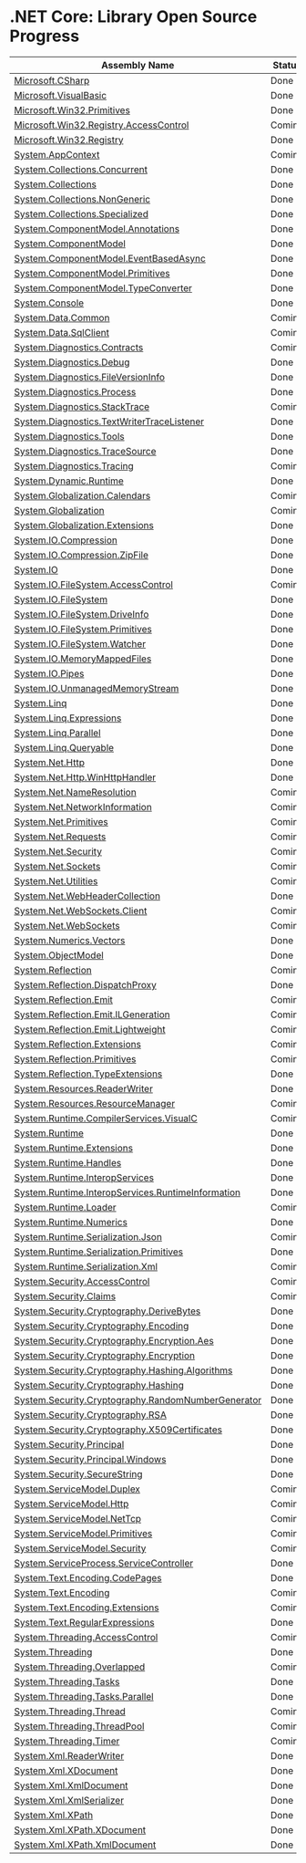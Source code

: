 ﻿# .NET Core: Library Open Source Progress

Assembly Name | Status
------------- | ------
[Microsoft.CSharp](Microsoft.CSharp.md) | Done
[Microsoft.VisualBasic](Microsoft.VisualBasic.md) | Done
[Microsoft.Win32.Primitives](Microsoft.Win32.Primitives.md) | Done
[Microsoft.Win32.Registry.AccessControl](Microsoft.Win32.Registry.AccessControl.md) | Coming
[Microsoft.Win32.Registry](Microsoft.Win32.Registry.md) | Done
[System.AppContext](System.AppContext.md) | Coming
[System.Collections.Concurrent](System.Collections.Concurrent.md) | Done
[System.Collections](System.Collections.md) | Done
[System.Collections.NonGeneric](System.Collections.NonGeneric.md) | Done
[System.Collections.Specialized](System.Collections.Specialized.md) | Done
[System.ComponentModel.Annotations](System.ComponentModel.Annotations.md) | Done
[System.ComponentModel](System.ComponentModel.md) | Done
[System.ComponentModel.EventBasedAsync](System.ComponentModel.EventBasedAsync.md) | Done
[System.ComponentModel.Primitives](System.ComponentModel.Primitives.md) | Done
[System.ComponentModel.TypeConverter](System.ComponentModel.TypeConverter.md) | Done
[System.Console](System.Console.md) | Done
[System.Data.Common](System.Data.Common.md) | Coming
[System.Data.SqlClient](System.Data.SqlClient.md) | Coming
[System.Diagnostics.Contracts](System.Diagnostics.Contracts.md) | Coming
[System.Diagnostics.Debug](System.Diagnostics.Debug.md) | Done
[System.Diagnostics.FileVersionInfo](System.Diagnostics.FileVersionInfo.md) | Done
[System.Diagnostics.Process](System.Diagnostics.Process.md) | Done
[System.Diagnostics.StackTrace](System.Diagnostics.StackTrace.md) | Coming
[System.Diagnostics.TextWriterTraceListener](System.Diagnostics.TextWriterTraceListener.md) | Done
[System.Diagnostics.Tools](System.Diagnostics.Tools.md) | Done
[System.Diagnostics.TraceSource](System.Diagnostics.TraceSource.md) | Done
[System.Diagnostics.Tracing](System.Diagnostics.Tracing.md) | Coming
[System.Dynamic.Runtime](System.Dynamic.Runtime.md) | Done
[System.Globalization.Calendars](System.Globalization.Calendars.md) | Coming
[System.Globalization](System.Globalization.md) | Coming
[System.Globalization.Extensions](System.Globalization.Extensions.md) | Done
[System.IO.Compression](System.IO.Compression.md) | Done
[System.IO.Compression.ZipFile](System.IO.Compression.ZipFile.md) | Done
[System.IO](System.IO.md) | Done
[System.IO.FileSystem.AccessControl](System.IO.FileSystem.AccessControl.md) | Coming
[System.IO.FileSystem](System.IO.FileSystem.md) | Done
[System.IO.FileSystem.DriveInfo](System.IO.FileSystem.DriveInfo.md) | Done
[System.IO.FileSystem.Primitives](System.IO.FileSystem.Primitives.md) | Done
[System.IO.FileSystem.Watcher](System.IO.FileSystem.Watcher.md) | Done
[System.IO.MemoryMappedFiles](System.IO.MemoryMappedFiles.md) | Done
[System.IO.Pipes](System.IO.Pipes.md) | Done
[System.IO.UnmanagedMemoryStream](System.IO.UnmanagedMemoryStream.md) | Done
[System.Linq](System.Linq.md) | Done
[System.Linq.Expressions](System.Linq.Expressions.md) | Done
[System.Linq.Parallel](System.Linq.Parallel.md) | Done
[System.Linq.Queryable](System.Linq.Queryable.md) | Done
[System.Net.Http](System.Net.Http.md) | Done
[System.Net.Http.WinHttpHandler](System.Net.Http.WinHttpHandler.md) | Done
[System.Net.NameResolution](System.Net.NameResolution.md) | Coming
[System.Net.NetworkInformation](System.Net.NetworkInformation.md) | Coming
[System.Net.Primitives](System.Net.Primitives.md) | Coming
[System.Net.Requests](System.Net.Requests.md) | Coming
[System.Net.Security](System.Net.Security.md) | Coming
[System.Net.Sockets](System.Net.Sockets.md) | Coming
[System.Net.Utilities](System.Net.Utilities.md) | Coming
[System.Net.WebHeaderCollection](System.Net.WebHeaderCollection.md) | Done
[System.Net.WebSockets.Client](System.Net.WebSockets.Client.md) | Coming
[System.Net.WebSockets](System.Net.WebSockets.md) | Coming
[System.Numerics.Vectors](System.Numerics.Vectors.md) | Done
[System.ObjectModel](System.ObjectModel.md) | Done
[System.Reflection](System.Reflection.md) | Coming
[System.Reflection.DispatchProxy](System.Reflection.DispatchProxy.md) | Done
[System.Reflection.Emit](System.Reflection.Emit.md) | Coming
[System.Reflection.Emit.ILGeneration](System.Reflection.Emit.ILGeneration.md) | Coming
[System.Reflection.Emit.Lightweight](System.Reflection.Emit.Lightweight.md) | Coming
[System.Reflection.Extensions](System.Reflection.Extensions.md) | Coming
[System.Reflection.Primitives](System.Reflection.Primitives.md) | Coming
[System.Reflection.TypeExtensions](System.Reflection.TypeExtensions.md) | Done
[System.Resources.ReaderWriter](System.Resources.ReaderWriter.md) | Done
[System.Resources.ResourceManager](System.Resources.ResourceManager.md) | Coming
[System.Runtime.CompilerServices.VisualC](System.Runtime.CompilerServices.VisualC.md) | Coming
[System.Runtime](System.Runtime.md) | Done
[System.Runtime.Extensions](System.Runtime.Extensions.md) | Done
[System.Runtime.Handles](System.Runtime.Handles.md) | Done
[System.Runtime.InteropServices](System.Runtime.InteropServices.md) | Done
[System.Runtime.InteropServices.RuntimeInformation](System.Runtime.InteropServices.RuntimeInformation.md) | Done
[System.Runtime.Loader](System.Runtime.Loader.md) | Coming
[System.Runtime.Numerics](System.Runtime.Numerics.md) | Done
[System.Runtime.Serialization.Json](System.Runtime.Serialization.Json.md) | Coming
[System.Runtime.Serialization.Primitives](System.Runtime.Serialization.Primitives.md) | Done
[System.Runtime.Serialization.Xml](System.Runtime.Serialization.Xml.md) | Coming
[System.Security.AccessControl](System.Security.AccessControl.md) | Coming
[System.Security.Claims](System.Security.Claims.md) | Coming
[System.Security.Cryptography.DeriveBytes](System.Security.Cryptography.DeriveBytes.md) | Done
[System.Security.Cryptography.Encoding](System.Security.Cryptography.Encoding.md) | Done
[System.Security.Cryptography.Encryption.Aes](System.Security.Cryptography.Encryption.Aes.md) | Done
[System.Security.Cryptography.Encryption](System.Security.Cryptography.Encryption.md) | Done
[System.Security.Cryptography.Hashing.Algorithms](System.Security.Cryptography.Hashing.Algorithms.md) | Done
[System.Security.Cryptography.Hashing](System.Security.Cryptography.Hashing.md) | Done
[System.Security.Cryptography.RandomNumberGenerator](System.Security.Cryptography.RandomNumberGenerator.md) | Done
[System.Security.Cryptography.RSA](System.Security.Cryptography.RSA.md) | Done
[System.Security.Cryptography.X509Certificates](System.Security.Cryptography.X509Certificates.md) | Done
[System.Security.Principal](System.Security.Principal.md) | Done
[System.Security.Principal.Windows](System.Security.Principal.Windows.md) | Done
[System.Security.SecureString](System.Security.SecureString.md) | Done
[System.ServiceModel.Duplex](System.ServiceModel.Duplex.md) | Coming
[System.ServiceModel.Http](System.ServiceModel.Http.md) | Coming
[System.ServiceModel.NetTcp](System.ServiceModel.NetTcp.md) | Coming
[System.ServiceModel.Primitives](System.ServiceModel.Primitives.md) | Coming
[System.ServiceModel.Security](System.ServiceModel.Security.md) | Coming
[System.ServiceProcess.ServiceController](System.ServiceProcess.ServiceController.md) | Done
[System.Text.Encoding.CodePages](System.Text.Encoding.CodePages.md) | Done
[System.Text.Encoding](System.Text.Encoding.md) | Coming
[System.Text.Encoding.Extensions](System.Text.Encoding.Extensions.md) | Coming
[System.Text.RegularExpressions](System.Text.RegularExpressions.md) | Done
[System.Threading.AccessControl](System.Threading.AccessControl.md) | Coming
[System.Threading](System.Threading.md) | Done
[System.Threading.Overlapped](System.Threading.Overlapped.md) | Coming
[System.Threading.Tasks](System.Threading.Tasks.md) | Done
[System.Threading.Tasks.Parallel](System.Threading.Tasks.Parallel.md) | Done
[System.Threading.Thread](System.Threading.Thread.md) | Coming
[System.Threading.ThreadPool](System.Threading.ThreadPool.md) | Coming
[System.Threading.Timer](System.Threading.Timer.md) | Coming
[System.Xml.ReaderWriter](System.Xml.ReaderWriter.md) | Done
[System.Xml.XDocument](System.Xml.XDocument.md) | Done
[System.Xml.XmlDocument](System.Xml.XmlDocument.md) | Done
[System.Xml.XmlSerializer](System.Xml.XmlSerializer.md) | Done
[System.Xml.XPath](System.Xml.XPath.md) | Done
[System.Xml.XPath.XDocument](System.Xml.XPath.XDocument.md) | Done
[System.Xml.XPath.XmlDocument](System.Xml.XPath.XmlDocument.md) | Done
